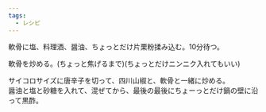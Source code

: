 ```yaml
---
tags:
  - レシピ
---
```

軟骨に塩、料理酒、醤油、ちょっとだけ片栗粉揉み込む。10分待つ。  
  
軟骨を炒める。(ちょっと焦げるまで)(ちょっとだけニンニク入れてもいい)  
  
サイコロサイズに唐辛子を切って、四川山椒と、軟骨と一緒に炒める。  
醤油と塩と砂糖を入れて、混ぜてから、最後の最後にちょーっとだけ鍋の壁に沿って黒酢。